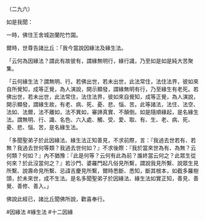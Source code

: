 （二九六）

如是我聞：

一時，佛住王舍城迦蘭陀竹園。

爾時，世尊告諸比丘：「我今當說因緣法及緣生法。

「云何為因緣法？謂此有故彼有，謂緣無明行，緣行識，乃至如是如是純大苦聚集。

「云何緣生法？謂無明、行。若佛出世，若未出世，此法常住，法住法界，彼如來自所覺知，成等正覺，為人演說，開示顯發，謂緣無明有行，乃至緣生有老死。若佛出世，若未出世，此法常住，法住法界，彼如來自覺知，成等正覺，為人演說，開示顯發，謂緣生故，有老、病、死、憂、悲、惱、苦。此等諸法，法住、法空、法如、法爾，法不離如，法不異如，審諦真實、不顛倒。如是隨順緣起，是名緣生法。謂無明、行、識、名色、六入處、觸、受、愛、取、有、生、老、病、死、憂、悲、惱、苦，是名緣生法。

「多聞聖弟子於此因緣法、緣生法正知善見，不求前際，言：『我過去世若有、若無？我過去世何等類？我過去世何如？』不求後際：『我於當來世為有、為無？云何類？何如？』內不猶豫：『此是何等？云何有此為前？誰終當云何之？此眾生從何來？於此沒當何之？』若沙門、婆羅門起凡俗見所繫，謂說我見所繫、說眾生見所繫、說壽命見所繫、忌諱吉慶見所繫，爾時悉斷、悉知，斷其根本，如截多羅樹頭，於未來世，成不生法。是名多聞聖弟子於因緣法、緣生法如實正知，善見、善覺、善修、善入。」

佛說此經已，諸比丘聞佛所說，歡喜奉行。



#因緣法
#緣生法
#十二因緣
